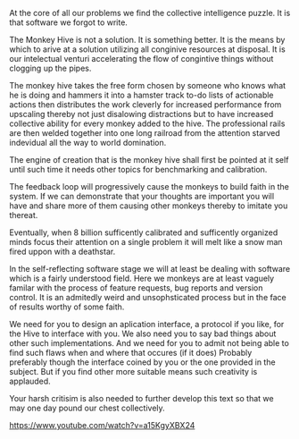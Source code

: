 At the core of all our problems we find the collective intelligence puzzle. It is that software we forgot to write.
 
The Monkey Hive is not a solution. It is something better. It is the means by which to arive at a solution utilizing all conginive resources at disposal. It is our intelectual venturi accelerating the flow of congintive things without clogging up the pipes.

The monkey hive takes the free form chosen by someone who knows what he is doing and hammers it into a hamster track to-do lists of actionable actions then distributes the work cleverly for increased performance from upscaling thereby not just disalowing distractions but to have increased collective ability for every monkey added to the hive. The professional rails are then welded together into one long railroad from the attention starved indevidual all the way to world domination.

The engine of creation that is the monkey hive shall first be pointed at it self until such time it needs other topics for benchmarking and calibration.

The feedback loop will progressively cause the monkeys to build faith in the system. If we can demonstrate that your thoughts are important you will have and share more of them causing other monkeys thereby to imitate you thereat.

Eventually, when 8 billion sufficently calibrated and sufficently organized minds focus their attention on a single problem it will melt like a snow man fired uppon with a deathstar.

In the self-reflecting software stage we will at least be dealing with software which is a fairly understood field. Here we monkeys are at least vaguely familar with the process of feature requests, bug reports and version control. It is an admitedly weird and unsophsticated process but in the face of results worthy of some faith.

We need for you to design an aplication interface, a protocol if you like, for the Hive to interface with you. We also need you to say bad things about other such implementations. And we need for you to admit not being able to find such flaws when and where that occures (if it does) Probably preferably though the interface coined by you or the one provided in the subject. But if you find other more suitable means such creativity is applauded.

Your harsh critisim is also needed to further develop this text so that we may one day pound our chest collectively.

https://www.youtube.com/watch?v=a15KgyXBX24
